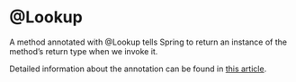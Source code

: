 # @Lookup

A method annotated with @Lookup tells Spring to return an instance of the method’s return type when we invoke it.

Detailed information about the annotation can be found in [this article](https://www.baeldung.com/spring-lookup).